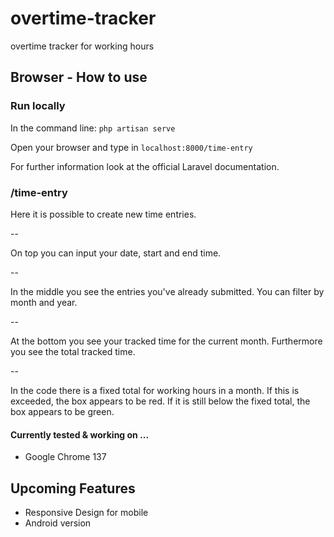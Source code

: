 # overtime-tracker
overtime tracker for working hours

## Browser - How to use

### Run locally

In the command line: `php artisan serve`

Open your browser and type in `localhost:8000/time-entry`

For further information look at the official Laravel documentation.

### /time-entry

Here it is possible to create new time entries.

--

On top you can input your date, start and end time.

--

In the middle you see the entries you've already submitted.
You can filter by month and year.

--

At the bottom you see your tracked time for the current month.
Furthermore you see the total tracked time.

--

In the code there is a fixed total for working hours in a month.
If this is exceeded, the box appears to be red.
If it is still below the fixed total, the box appears to be green.

#### Currently tested & working on ...

- Google Chrome 137

## Upcoming Features

- Responsive Design for mobile
- Android version